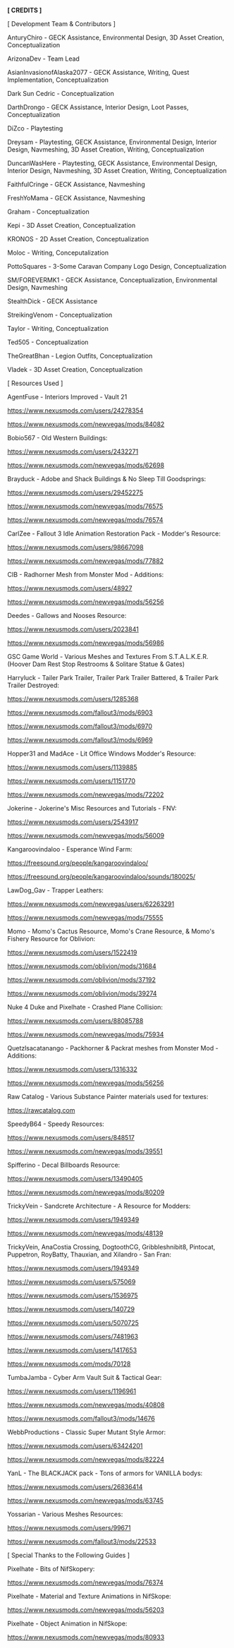   **[ CREDITS ]**


[ Development Team & Contributors ]

AnturyChiro - GECK Assistance, Environmental Design, 3D Asset Creation, Conceptualization

ArizonaDev - Team Lead

AsianInvasionofAlaska2077 - GECK Assistance, Writing, Quest Implementation, Conceptualization

Dark Sun Cedric - Conceptualization

DarthDrongo - GECK Assistance, Interior Design, Loot Passes, Conceptualization

DiZco - Playtesting

Dreysam - Playtesting, GECK Assistance, Environmental Design, Interior Design, Navmeshing, 3D Asset Creation, Writing, Conceptualization

DuncanWasHere - Playtesting, GECK Assistance, Environmental Design, Interior Design, Navmeshing, 3D Asset Creation, Writing, Conceptualization

FaithfulCringe - GECK Assistance, Navmeshing

FreshYoMama - GECK Assistance, Navmeshing

Graham - Conceptualization

Kepi - 3D Asset Creation, Conceptualization

KRONOS - 2D Asset Creation, Conceptualization

Moloc - Writing, Conceputalization

PottoSquares - 3-Some Caravan Company Logo Design, Conceptualization

SM/FOREVERMK1 - GECK Assistance, Conceptualization, Environmental Design, Navmeshing

StealthDick - GECK Assistance

StreikingVenom - Conceptualization

Taylor - Writing, Conceptualization

Ted505 - Conceptualization

TheGreatBhan - Legion Outfits, Conceptualization

Vladek - 3D Asset Creation, Conceptualization




[ Resources Used ]

AgentFuse - Interiors Improved - Vault 21

https://www.nexusmods.com/users/24278354

https://www.nexusmods.com/newvegas/mods/84082

Bobio567 - Old Western Buildings:

https://www.nexusmods.com/users/2432271

https://www.nexusmods.com/newvegas/mods/62698

Brayduck - Adobe and Shack Buildings & No Sleep Till Goodsprings:

https://www.nexusmods.com/users/29452275

https://www.nexusmods.com/newvegas/mods/76575

https://www.nexusmods.com/newvegas/mods/76574

CarlZee - Fallout 3 Idle Animation Restoration Pack - Modder's Resource:

https://www.nexusmods.com/users/98667098

https://www.nexusmods.com/newvegas/mods/77882

CIB - Radhorner Mesh from Monster Mod - Additions:

https://www.nexusmods.com/users/48927

https://www.nexusmods.com/newvegas/mods/56256

Deedes - Gallows and Nooses Resource:

https://www.nexusmods.com/users/2023841

https://www.nexusmods.com/newvegas/mods/56986

GSC Game World - Various Meshes and Textures From S.T.A.L.K.E.R. (Hoover Dam Rest Stop Restrooms & Solitare Statue & Gates)

Harryluck - Tailer Park Trailer, Trailer Park Trailer Battered, & Trailer Park Trailer Destroyed:

https://www.nexusmods.com/users/1285368

https://www.nexusmods.com/fallout3/mods/6903

https://www.nexusmods.com/fallout3/mods/6970

https://www.nexusmods.com/fallout3/mods/6969

Hopper31 and MadAce - Lit Office Windows Modder's Resource:

https://www.nexusmods.com/users/1139885

https://www.nexusmods.com/users/1151770

https://www.nexusmods.com/newvegas/mods/72202

Jokerine - Jokerine's Misc Resources and Tutorials - FNV:

https://www.nexusmods.com/users/2543917

https://www.nexusmods.com/newvegas/mods/56009

Kangaroovindaloo - Esperance Wind Farm:

https://freesound.org/people/kangaroovindaloo/

https://freesound.org/people/kangaroovindaloo/sounds/180025/

LawDog_Gav - Trapper Leathers:

https://www.nexusmods.com/newvegas/users/62263291

https://www.nexusmods.com/newvegas/mods/75555

Momo - Momo's Cactus Resource, Momo's Crane Resource, & Momo's Fishery Resource for Oblivion:

https://www.nexusmods.com/users/1522419

https://www.nexusmods.com/oblivion/mods/31684

https://www.nexusmods.com/oblivion/mods/37192

https://www.nexusmods.com/oblivion/mods/39274

Nuke 4 Duke and Pixelhate - Crashed Plane Collision:

https://www.nexusmods.com/users/88085788

https://www.nexusmods.com/newvegas/mods/75934

Quetzlsacatanango - Packhorner & Packrat meshes from Monster Mod - Additions:

https://www.nexusmods.com/users/1316332

https://www.nexusmods.com/newvegas/mods/56256

Raw Catalog - Various Substance Painter materials used for textures:

https://rawcatalog.com

SpeedyB64 - Speedy Resources:

https://www.nexusmods.com/users/848517

https://www.nexusmods.com/newvegas/mods/39551

Spifferino - Decal Billboards Resource:

https://www.nexusmods.com/users/13490405

https://www.nexusmods.com/newvegas/mods/80209

TrickyVein - Sandcrete Architecture - A Resource for Modders:

https://www.nexusmods.com/users/1949349

https://www.nexusmods.com/newvegas/mods/48139

TrickyVein, AnaCostia Crossing, DogtoothCG, Gribbleshnibit8, Pintocat, Puppetron, RoyBatty, Thauxian, and Xilandro - San Fran:

https://www.nexusmods.com/users/1949349

https://www.nexusmods.com/users/575069

https://www.nexusmods.com/users/1536975

https://www.nexusmods.com/users/140729

https://www.nexusmods.com/users/5070725

https://www.nexusmods.com/users/7481963

https://www.nexusmods.com/users/1417653

https://www.nexusmods.com/mods/70128

TumbaJamba - Cyber Arm Vault Suit & Tactical Gear:

https://www.nexusmods.com/users/1196961

https://www.nexusmods.com/newvegas/mods/40808

https://www.nexusmods.com/fallout3/mods/14676

WebbProductions - Classic Super Mutant Style Armor:

https://www.nexusmods.com/users/63424201

https://www.nexusmods.com/newvegas/mods/82224

YanL - The BLACKJACK pack - Tons of armors for VANILLA bodys:

https://www.nexusmods.com/users/26836414

https://www.nexusmods.com/newvegas/mods/63745

Yossarian - Various Meshes Resources:

https://www.nexusmods.com/users/99671

https://www.nexusmods.com/fallout3/mods/22533




[ Special Thanks to the Following Guides ]

Pixelhate - Bits of NifSkopery:

https://www.nexusmods.com/newvegas/mods/76374

Pixelhate - Material and Texture Animations in NifSkope:

https://www.nexusmods.com/newvegas/mods/56203

Pixelhate - Object Animation in NifSkope:

https://www.nexusmods.com/newvegas/mods/80933
